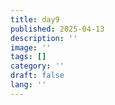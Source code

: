 ```yaml
---
title: day9
published: 2025-04-13
description: ''
image: ''
tags: []
category: ''
draft: false 
lang: ''
---
```

